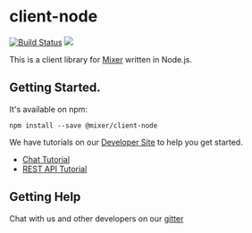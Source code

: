 # client-node

[![Build Status](https://travis-ci.org/mixer/client-node.svg)](https://travis-ci.org/mixer/client-node) [![](https://badges.gitter.im/mixer/developers.png)](https://gitter.im/mixer/developers)

This is a client library for [Mixer](https://mixer.com) written in Node.js.

## Getting Started.

It's available on npm:
```
npm install --save @mixer/client-node
```

We have tutorials on our [Developer Site](https://dev.mixer.com) to help you get started.

- [Chat Tutorial](https://dev.mixer.com/tutorials/chatbot.html)
- [REST API Tutorial](https://dev.mixer.com/tutorials/rest.html)


## Getting Help
Chat with us and other developers on our [gitter](https://gitter.im/mixer/mixer-dev)


